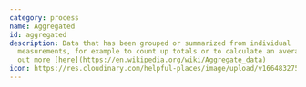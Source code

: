 ```yaml
---
category: process
name: Aggregated
id: aggregated
description: Data that has been grouped or summarized from individual
  measurements, for example to count up totals or to calculate an average. Find
  out more [here](https://en.wikipedia.org/wiki/Aggregate_data)
icon: https://res.cloudinary.com/helpful-places/image/upload/v1664832754/dtpr-icons/process/aggregated_uw6hpg.svg
---
```

